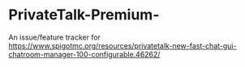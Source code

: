# PrivateTalk-Premium-
An issue/feature tracker for https://www.spigotmc.org/resources/privatetalk-new-fast-chat-gui-chatroom-manager-100-configurable.46262/

